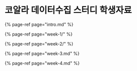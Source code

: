 # 코알라 데이터수집 스터디 학생자료

{% page-ref page="intro.md" %}

{% page-ref page="week-1/" %}

{% page-ref page="week-2/" %}

{% page-ref page="week-3.md" %}

{% page-ref page="week-4.md" %}



